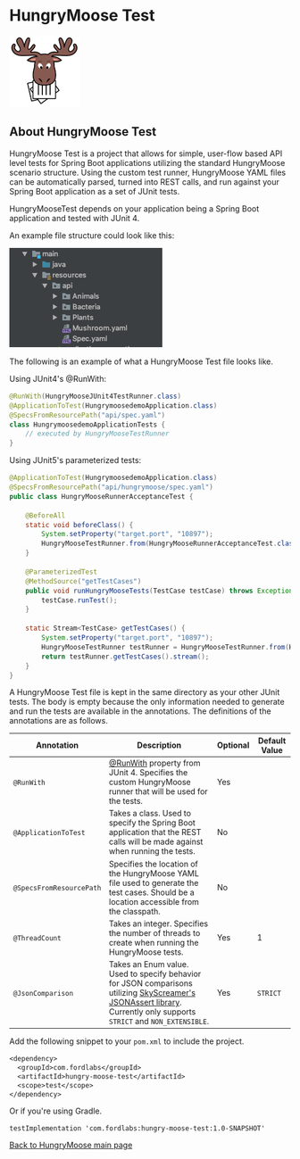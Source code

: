 
# HungryMoose Test

<img src="moose-01.png" alt="HungryMoose moose image" width="25%" height="25%">

## About HungryMoose Test

HungryMoose Test is a project that allows for simple, user-flow based API level tests for Spring Boot applications utilizing 
the standard HungryMoose scenario structure. Using the custom test runner, HungryMoose YAML files can be automatically parsed, 
turned into REST calls, and run against your Spring Boot application as a set of JUnit tests.

HungryMooseTest depends on your application being a Spring Boot application and tested with JUnit 4.

An example file structure could look like this:

![An example of the possible directory layout. Java's main directory contains a resources directory containing a directory called api that has all of the HungryMoose yaml files](example-directory-structure.png)

The following is an example of what a HungryMoose Test file looks like.

Using JUnit4's @RunWith:
```Java
@RunWith(HungryMooseJUnit4TestRunner.class)
@ApplicationToTest(HungrymoosedemoApplication.class)
@SpecsFromResourcePath("api/spec.yaml")
class HungrymoosedemoApplicationTests {
	// executed by HungryMooseTestRunner
}
```

Using JUnit5's parameterized tests:

```Java
@ApplicationToTest(HungrymoosedemoApplication.class)
@SpecsFromResourcePath("api/hungrymoose/spec.yaml")
public class HungryMooseRunnerAcceptanceTest {

    @BeforeAll
    static void beforeClass() {
        System.setProperty("target.port", "10897");
        HungryMooseTestRunner.from(HungryMooseRunnerAcceptanceTest.class).runApplication();
    }

    @ParameterizedTest
    @MethodSource("getTestCases")
    public void runHungryMooseTests(TestCase testCase) throws Exception {
        testCase.runTest();
    }

    static Stream<TestCase> getTestCases() {
        System.setProperty("target.port", "10897");
        HungryMooseTestRunner testRunner = HungryMooseTestRunner.from(HungryMooseRunnerAcceptanceTest.class);
        return testRunner.getTestCases().stream();
    }
}
```

A HungryMoose Test file is kept in the same directory as your other JUnit tests. The body is empty because the only information
needed to generate and run the tests are available in the annotations. The definitions of the annotations are as follows.

| Annotation | Description | Optional | Default Value |
| ---------- | ----------- | -------- | ------------- |
| `@RunWith` | [@RunWith](https://github.com/junit-team/junit4/wiki/Test-runners#runwith-annotation) property from JUnit 4. Specifies the custom HungryMoose runner that will be used for the tests. | Yes |
| `@ApplicationToTest` | Takes a class. Used to specify the Spring Boot application that the REST calls will be made against when running the tests. | No |
| `@SpecsFromResourcePath` | Specifies the location of the HungryMoose YAML file used to generate the test cases. Should be a location accessible from the classpath. | No |
| `@ThreadCount` | Takes an integer. Specifies the number of threads to create when running the HungryMoose tests. | Yes | 1 |
| `@JsonComparison` | Takes an Enum value. Used to specify behavior for JSON comparisons utilizing [SkyScreamer's JSONAssert library](http://jsonassert.skyscreamer.org/apidocs/org/skyscreamer/jsonassert/JSONCompareMode.html). Currently only supports `STRICT` and `NON_EXTENSIBLE`.| Yes | `STRICT` |

Add the following snippet to your `pom.xml` to include the project.

```Maven POM
<dependency>
  <groupId>com.fordlabs</groupId>
  <artifactId>hungry-moose-test</artifactId>
  <scope>test</scope>
</dependency>
```

Or if you're using Gradle.

```Gradle
testImplementation 'com.fordlabs:hungry-moose-test:1.0-SNAPSHOT'
```

[Back to HungryMoose main page](https://github.com/FordLabs/HungryMoose)
